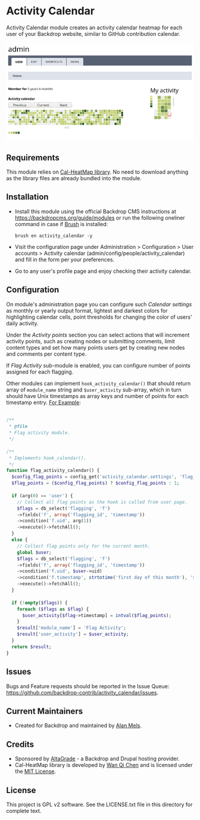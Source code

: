 Activity Calendar
=================

Activity Calendar module creates an activity calendar heatmap for each user of
your Backdrop website, similar to GitHub contribution calendar.

![Activity Calendar](https://raw.githubusercontent.com/backdrop-contrib/activity_calendar/1.x-1.x/activity_calandar.png
)

Requirements
------------

This module relies on [Cal-HeatMap library](https://cal-heatmap.com). No need to
download anything as the library files are already bundled into the module.  

Installation
------------

- Install this module using the official Backdrop CMS instructions at
  https://backdropcms.org/guide/modules or run the following oneliner command
  in case if [Brush](https://github.com/backdrop-contrib/brush) is installed:

  ```
  brush en activity_calendar -y
  ```
- Visit the configuration page under Administration > Configuration > User
  accounts > Activity calendar (admin/config/people/activity_calendar) and fill
  in the form per your preferences.

- Go to any user's profile page and enjoy checking their activity calendar.

Configuration
-------------
On module's administration page you can configure such *Calendar settings* as
monthly or yearly output format, lightest and darkest colors for highlighting
calendar cells, point thresholds for changing the color of users' daily activity.

Under the *Activity points* section you can select actions that will increment
activity points, such as creating nodes or submitting comments, limit content
types and set how many points users get by creating new nodes and comments per
content type.

If *Flag Activity* sub-module is enabled, you can configure number of points
assigned for each flagging. 

Other modules can implement `hook_activity_calendar()` that should return array
of `module_name` string and `$user_activity` sub-array, which in turn should have
Unix timestamps as array keys and number of points for each timestamp entry. [For 
Example](https://github.com/backdrop-contrib/activity_calendar/blob/1.x-1.x/modules/flag_activity/flag_activity.module):


```PHP

/**
 * @file
 * Flag activity module.
 */

/**
 * Implements hook_calendar().
 */
function flag_activity_calendar() {
  $config_flag_points = config_get('activity_calendar.settings', 'flag_activity');
  $flag_points = ($config_flag_points) ? $config_flag_points : 1;

  if (arg(0) == 'user') {
    // Collect all flag points as the hook is called from user page.
    $flags = db_select('flagging', 'f')
    ->fields('f', array('flagging_id', 'timestamp'))
    ->condition('f.uid', arg(1))
    ->execute()->fetchAll();
  }
  else {
    // Collect flag points only for the current month.
    global $user;
    $flags = db_select('flagging', 'f')
    ->fields('f', array('flagging_id', 'timestamp'))
    ->condition('f.uid', $user->uid)
    ->condition('f.timestamp', strtotime('first day of this month'), '>=')
    ->execute()->fetchAll();
  }

  if (!empty($flags)) {
    foreach ($flags as $flag) {
      $user_activity[$flag->timestamp] = intval($flag_points);
    }
    $result['module_name'] = 'Flag Activity';
    $result['user_activity'] = $user_activity;
  }
  return $result;
}
```

Issues
------

Bugs and Feature requests should be reported in the Issue Queue:
https://github.com/backdrop-contrib/activity_calendar/issues.

Current Maintainers
-------------------

- Created for Backdrop and maintained by [Alan Mels](https://github.com/alanmels).

Credits
-------

- Sponsored by [AltaGrade](https://www.altagrade.com) - a Backdrop and Drupal
  hosting provider.
- Cal-HeatMap library is developed by [Wan Qi Chen](https://github.com/wa0x6e) and
  is licensed under the [MIT License](https://opensource.org/licenses/MIT).

License
-------

This project is GPL v2 software.
See the LICENSE.txt file in this directory for complete text.
